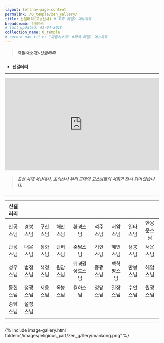 ```yaml
---
layout: leftnav-page-content
permalink: /0_temple/zen_gallery/
title: 선갤러리(고승선서) # 좌측 레벨2 메뉴제목
breadcrumb: 선갤러리
# last_updated: 01-04-2018 
collection_name: 0_temple
# second_nav_title: "화암사소개" #좌측 레벨1 메뉴제목
---
```


> ##### **화암사소개>선갤러리**

* **선갤러리**
---
<iframe width="100%"
        height="300"
        src="https://youtube.com/embed/wKjkdmNswZ0?t=12"
        frameborder="0"
        allow="autoplay; encrypted-media"
        allowfullscreen></iframe>

> ##### **조선 시대 서산대사, 초의선사 부터 근대의 고스님들의 서화가 전시 되어 있습니다.**

---

|**선갤러리**|||||||||
|:-:|:-:|:-:|:-:|:-:|:-:|:-:|:-:|:-:|
|만공스님|경봉스님|구산스님|해안스님|환경스님|석주스님|서암스님|일타스님|한용운스님|
|관응스님|대은스님|청화스님|탄허스님|춘담스님|기현스님|혜인스님|용봉스님|서운스님|
|성우스님|법정스님|석정스님|원담스님|퇴경권상로스님|중광스님|백학명스님|만봉스님|혜암스님|
|동헌스님|정광스님|서옹스님|옥봉스님|월하스님|청담스님|일장스님|수안스님|원광스님|
|송담스님|설정스님||||||||
||||||||||


<!--  1. 스님 사진 (또는 초상화) 2. 스님 소개 3. 선갤러리 서화 사진 4. 서화 설명 ....아래 페이지와 같이 구성되면 어떨까? 합니다. -->

---
{% include image-gallery.html folder="/images/religious_part/zen_gallery/mankong.png" %}



<!-- <table class="table-v">
	<tr>
		<td>More content</td>
		<td>Test: <br><br> (1) Lorem Ipsum comes from sections 1.10.32 and 1.10.33 of "de Finibus Bonorum et Malorum" (The Extremes of Good and Evil) by Cicero, written in 45 BC. <br> (2) This book is a treatise on the theory of ethics, very popular during the Renaissance.</td>
	</tr>
	<tr>
		<td>New content</td>
		<td>he first line of Lorem Ipsum, "Lorem ipsum dolor sit amet..", comes from a line in section 1.10.32.</td>
	</tr>
	<tr>
		<td>Some content</td>
		<td><b>Certificate of Registration</b> <br>(i) Dummy content - blah <br>(ii) More dummy content - bleh <br> (iii) Some more dummy content - blub <br><br> **Last bit of dummy content** - gah</td>
	</tr>
</table> -->


<!-- 3. Many desktop publishing packages and web page editors now use Lorem Ipsum as their default model text, and a search for 'lorem ipsum' will uncover many web sites still in their infancy:
* Various versions have evolved over the [years](https://www.google.com.sg/search?q=year&oq=year&aqs=chrome..69i57j69i61j0l4.326j0j4&sourceid=chrome&ie=UTF-8){:target="_blank"} 
* sometimes by accident, sometimes on purpose (injected humour and the like).
---

A sample download file can be found [here]({{site.baseurl}}/files/guides/guide-new-application.pdf)

For further clarification, please email [dummy_email@dummy.com](mailto:dummy_email@dummy.com).       -->
